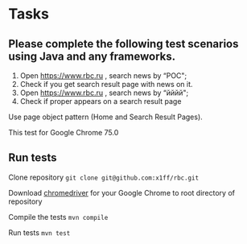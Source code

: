 # Tasks

## Please complete the following test scenarios using Java and any frameworks.
1. Open https://www.rbc.ru , search news by “РОС";
2. Check if you get search result page with news on it.
3. Open https://www.rbc.ru , search news by “йййй";
4. Check if proper appears on a search result page

Use page object pattern (Home and Search Result Pages).

This test for Google Chrome 75.0

## Run tests

Clone repository
`git clone git@github.com:x1ff/rbc.git`

Download [chromedriver](https://chromedriver.storage.googleapis.com/index.html) for your Google Chrome to root directory of repository

Compile the tests
`mvn compile`

Run tests
`mvn test`
